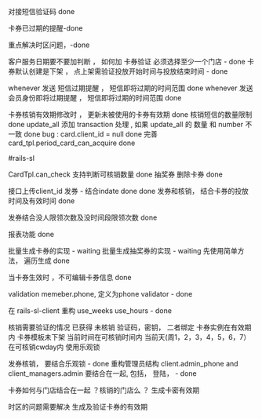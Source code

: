 对接短信验证码 done

卡券已过期的提醒-done

重点解决时区问题，-done


客户服务日期要不要加判断 ， 如何加
卡券验证 必须选择至少一个门店 - done
卡券默认创建是下架 ， 点上架需验证投放开始时间与投放结束时间 - done

whenever 发送 短信过期提醒 ， 短信即将过期的时间范围 done
whenever 发送 会员身份即将过期提醒 ， 短信即将过期的时间范围 done 

卡券核销有效期修改时 ， 更新未被使用的卡券有效期 done
核销短信的数量限制 done
update_all 添加 transaction 处理 , 如果 update_all 的 数量 和 number 不一致 done
bug : card.client_id = null  done
完善 card_tpl.period_card_can_acquire done

#rails-sl

CardTpl.can_check 支持判断可核销数量 done
抽奖券 删除卡券 done

接口上传client_id
发券 - 结合indate done done
发券和核销， 结合卡券的投放时间及有效时间 done 

发券结合没人限领次数及没时间段限领次数 done

报表功能 done

批量生成卡券的实现 - waiting
批量生成抽奖券的实现 - waiting
先使用简单方法， 遍历生成 done

当卡券生效时 ，不可编辑卡券信息 done

validation 
	memeber.phone, 定义为phone validator - done

在 rails-sl-client 重构 use_weeks use_hours - done

核销需要验证的情况
	已获得
	未核销
	验证码，密钥， 二者绑定
	卡券实例在有效期内
	卡券模板未下架
	当前时间在可核销时间内
	当前天(周1，2，3，4，5，6，7）在可核销cwday内
	使用乐观锁


发券核销， 要结合乐观锁 - done
重构管理员结构 client.admin_phone and client_managers.admin 要结合在一起, 包括， 登陆，  - done

卡券如何与门店结合在一起 ？核销的门店么 ？
生成卡密有效期

时区的问题需要解决 生成及验证卡券的有效期

